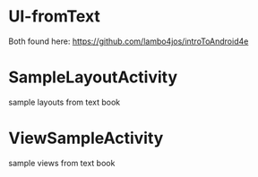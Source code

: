 # UI-fromText
Both found here:
https://github.com/lambo4jos/introToAndroid4e
# SampleLayoutActivity
sample layouts from text book
# ViewSampleActivity   
sample views from text book
